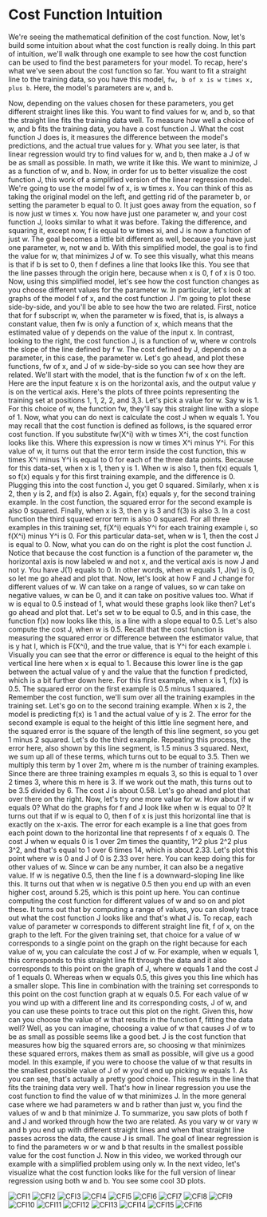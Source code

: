 # Cost Function Intuition
We're seeing the mathematical definition of the cost function. Now, let's build some intuition about what the cost function is really doing. In this part of intuition, we'll walk through one example to see how the cost function can be used to find the best parameters for your model. To recap, here's what we've seen about the cost function so far. You want to fit a straight line to the training data, so you have this model, `fw, b of x is w times x, plus b`. Here, the model's parameters are `w`, and `b`. 

Now, depending on the values chosen for these parameters, you get different straight lines like this. You want to find values for w, and b, so that the straight line fits the training data well. To measure how well a choice of w, and b fits the training data, you have a cost function J. What the cost function J does is, it measures the difference between the model's predictions, and the actual true values for y. What you see later, is that linear regression would try to find values for w, and b, then make a J of w be as small as possible. In math, we write it like this. We want to minimize, J as a function of w, and b. Now, in order for us to better visualize the cost function J, this work of a simplified version of the linear regression model. We're going to use the model fw of x, is w times x. You can think of this as taking the original model on the left, and getting rid of the parameter b, or setting the parameter b equal to 0. It just goes away from the equation, so f is now just w times x. You now have just one parameter w, and your cost function J, looks similar to what it was before. Taking the difference, and squaring it, except now, f is equal to w times xi, and J is now a function of just w. The goal becomes a little bit different as well, because you have just one parameter, w, not w and b. With this simplified model, the goal is to find the value for w, that minimizes J of w. To see this visually, what this means is that if b is set to 0, then f defines a line that looks like this. You see that the line passes through the origin here, because when x is 0, f of x is 0 too. Now, using this simplified model, let's see how the cost function changes as you choose different values for the parameter w. In particular, let's look at graphs of the model f of x, and the cost function J. I'm going to plot these side-by-side, and you'll be able to see how the two are related. First, notice that for f subscript w, when the parameter w is fixed, that is, is always a constant value, then fw is only a function of x, which means that the estimated value of y depends on the value of the input x. In contrast, looking to the right, the cost function J, is a function of w, where w controls the slope of the line defined by f w. The cost defined by J, depends on a parameter, in this case, the parameter w. Let's go ahead, and plot these functions, fw of x, and J of w side-by-side so you can see how they are related. We'll start with the model, that is the function fw of x on the left. Here are the input feature x is on the horizontal axis, and the output value y is on the vertical axis. Here's the plots of three points representing the training set at positions 1, 1, 2, 2, and 3,3. Let's pick a value for w. Say w is 1. For this choice of w, the function fw, they'll say this straight line with a slope of 1. Now, what you can do next is calculate the cost J when w equals 1. You may recall that the cost function is defined as follows, is the squared error cost function. If you substitute fw(X^i) with w times X^i, the cost function looks like this. Where this expression is now w times X^i minus Y^i. For this value of w, it turns out that the error term inside the cost function, this w times X^i minus Y^i is equal to 0 for each of the three data points. Because for this data-set, when x is 1, then y is 1. When w is also 1, then f(x) equals 1, so f(x) equals y for this first training example, and the difference is 0. Plugging this into the cost function J, you get 0 squared. Similarly, when x is 2, then y is 2, and f(x) is also 2. Again, f(x) equals y, for the second training example. In the cost function, the squared error for the second example is also 0 squared. Finally, when x is 3, then y is 3 and f(3) is also 3. In a cost function the third squared error term is also 0 squared. For all three examples in this training set, f(X^i) equals Y^i for each training example i, so f(X^i) minus Y^i is 0. For this particular data-set, when w is 1, then the cost J is equal to 0. Now, what you can do on the right is plot the cost function J. Notice that because the cost function is a function of the parameter w, the horizontal axis is now labeled w and not x, and the vertical axis is now J and not y. You have J(1) equals to 0. In other words, when w equals 1, J(w) is 0, so let me go ahead and plot that. Now, let's look at how F and J change for different values of w. W can take on a range of values, so w can take on negative values, w can be 0, and it can take on positive values too. What if w is equal to 0.5 instead of 1, what would these graphs look like then? Let's go ahead and plot that. Let's set w to be equal to 0.5, and in this case, the function f(x) now looks like this, is a line with a slope equal to 0.5. Let's also compute the cost J, when w is 0.5. Recall that the cost function is measuring the squared error or difference between the estimator value, that is y hat I, which is F(X^i), and the true value, that is Y^i for each example i. Visually you can see that the error or difference is equal to the height of this vertical line here when x is equal to 1. Because this lower line is the gap between the actual value of y and the value that the function f predicted, which is a bit further down here. For this first example, when x is 1, f(x) is 0.5. The squared error on the first example is 0.5 minus 1 squared. Remember the cost function, we'll sum over all the training examples in the training set. Let's go on to the second training example. When x is 2, the model is predicting f(x) is 1 and the actual value of y is 2. The error for the second example is equal to the height of this little line segment here, and the squared error is the square of the length of this line segment, so you get 1 minus 2 squared. Let's do the third example. Repeating this process, the error here, also shown by this line segment, is 1.5 minus 3 squared. Next, we sum up all of these terms, which turns out to be equal to 3.5. Then we multiply this term by 1 over 2m, where m is the number of training examples. Since there are three training examples m equals 3, so this is equal to 1 over 2 times 3, where this m here is 3. If we work out the math, this turns out to be 3.5 divided by 6. The cost J is about 0.58. Let's go ahead and plot that over there on the right. Now, let's try one more value for w. How about if w equals 0? What do the graphs for f and J look like when w is equal to 0? It turns out that if w is equal to 0, then f of x is just this horizontal line that is exactly on the x-axis. The error for each example is a line that goes from each point down to the horizontal line that represents f of x equals 0. The cost J when w equals 0 is 1 over 2m times the quantity, 1^2 plus 2^2 plus 3^2, and that's equal to 1 over 6 times 14, which is about 2.33. Let's plot this point where w is 0 and J of 0 is 2.33 over here. You can keep doing this for other values of w. Since w can be any number, it can also be a negative value. If w is negative 0.5, then the line f is a downward-sloping line like this. It turns out that when w is negative 0.5 then you end up with an even higher cost, around 5.25, which is this point up here. You can continue computing the cost function for different values of w and so on and plot these. It turns out that by computing a range of values, you can slowly trace out what the cost function J looks like and that's what J is. To recap, each value of parameter w corresponds to different straight line fit, f of x, on the graph to the left. For the given training set, that choice for a value of w corresponds to a single point on the graph on the right because for each value of w, you can calculate the cost J of w. For example, when w equals 1, this corresponds to this straight line fit through the data and it also corresponds to this point on the graph of J, where w equals 1 and the cost J of 1 equals 0. Whereas when w equals 0.5, this gives you this line which has a smaller slope. This line in combination with the training set corresponds to this point on the cost function graph at w equals 0.5. For each value of w you wind up with a different line and its corresponding costs, J of w, and you can use these points to trace out this plot on the right. Given this, how can you choose the value of w that results in the function f, fitting the data well? Well, as you can imagine, choosing a value of w that causes J of w to be as small as possible seems like a good bet. J is the cost function that measures how big the squared errors are, so choosing w that minimizes these squared errors, makes them as small as possible, will give us a good model. In this example, if you were to choose the value of w that results in the smallest possible value of J of w you'd end up picking w equals 1. As you can see, that's actually a pretty good choice. This results in the line that fits the training data very well. That's how in linear regression you use the cost function to find the value of w that minimizes J. In the more general case where we had parameters w and b rather than just w, you find the values of w and b that minimize J. To summarize, you saw plots of both f and J and worked through how the two are related. As you vary w or vary w and b you end up with different straight lines and when that straight line passes across the data, the cause J is small. The goal of linear regression is to find the parameters w or w and b that results in the smallest possible value for the cost function J. Now in this video, we worked through our example with a simplified problem using only w. In the next video, let's visualize what the cost function looks like for the full version of linear regression using both w and b. You see some cool 3D plots. 

![CFI1](./../../Assets/Supervised/CFI1.png)
![CFI2](./../../Assets/Supervised/CFI2.png)
![CFI3](./../../Assets/Supervised/CFI3.png)
![CFI4](./../../Assets/Supervised/CFI4.png)
![CFI5](./../../Assets/Supervised/CFI5.png)
![CFI6](./../../Assets/Supervised/CFI6.png)
![CFI7](./../../Assets/Supervised/CFI7.png)
![CFI8](./../../Assets/Supervised/CFI8.png)
![CFI9](./../../Assets/Supervised/CFI9.png)
![CFI10](./../../Assets/Supervised/CFI10.png)
![CFI11](./../../Assets/Supervised/CFI11.png)
![CFI12](./../../Assets/Supervised/CFI12.png)
![CFI13](./../../Assets/Supervised/CFI13.png)
![CFI14](./../../Assets/Supervised/CFI14.png)
![CFI15](./../../Assets/Supervised/CFI15.png)
![CFI16](./../../Assets/Supervised/CFI16.png)

<!-- "![CFF11](./../../Assets/Supervised/CFF11.png)" Create like this but for CFI1 to CFI16, replace both the word in parenthesis and the path after supervised/ >